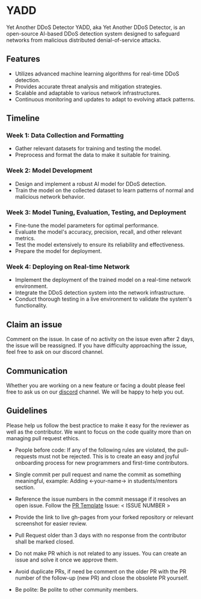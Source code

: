 # YADD
Yet Another DDoS Detector
YADD, aka Yet Another DDoS Detector, is an open-source AI-based DDoS detection system designed to safeguard networks from malicious distributed denial-of-service attacks.

## Features

- Utilizes advanced machine learning algorithms for real-time DDoS detection.
- Provides accurate threat analysis and mitigation strategies.
- Scalable and adaptable to various network infrastructures.
- Continuous monitoring and updates to adapt to evolving attack patterns.

## Timeline

### Week 1: Data Collection and Formatting

- Gather relevant datasets for training and testing the model.
- Preprocess and format the data to make it suitable for training.

### Week 2: Model Development

- Design and implement a robust AI model for DDoS detection.
- Train the model on the collected dataset to learn patterns of normal and malicious network behavior.

### Week 3: Model Tuning, Evaluation, Testing, and Deployment

- Fine-tune the model parameters for optimal performance.
- Evaluate the model's accuracy, precision, recall, and other relevant metrics.
- Test the model extensively to ensure its reliability and effectiveness.
- Prepare the model for deployment.

### Week 4: Deploying on Real-time Network

- Implement the deployment of the trained model on a real-time network environment.
- Integrate the DDoS detection system into the network infrastructure.
- Conduct thorough testing in a live environment to validate the system's functionality.

## Claim an issue
Comment on the issue. In case of no activity on the issue even after 2 days, the issue will be reassigned. If you have difficulty approaching the issue, feel free to ask on our discord channel.
## Communication 
Whether you are working on a new feature or facing a doubt please feel free to ask us on our [discord](https://discord.com/channels/885149696249708635/1182981039564525579) channel. We will be happy to help you out.

## Guidelines 
Please help us follow the best practice to make it easy for the reviewer as well as the contributor. We want to focus on the code quality more than on managing pull request ethics.

- People before code: If any of the following rules are violated, the pull-requests must not be rejected. This is to create an easy and joyful onboarding process for new programmers and first-time contributors.

- Single commit per pull request and name the commit as something meaningful, example: Adding <-your-name-> in students/mentors section.

- Reference the issue numbers in the commit message if it resolves an open issue. Follow the [PR Template](https://github.com/opencodeiiita/SaveMyForm-Frontend/blob/main/.github/pull_request_template.md) Issue: < ISSUE NUMBER >

- Provide the link to live gh-pages from your forked repository or relevant screenshot for easier review.

- Pull Request older than 3 days with no response from the contributor shall be marked closed.

- Do not make PR which is not related to any issues. You can create an issue and solve it once we approve them.

- Avoid duplicate PRs, if need be comment on the older PR with the PR number of the follow-up (new PR) and close the obsolete PR yourself.

- Be polite: Be polite to other community members.
